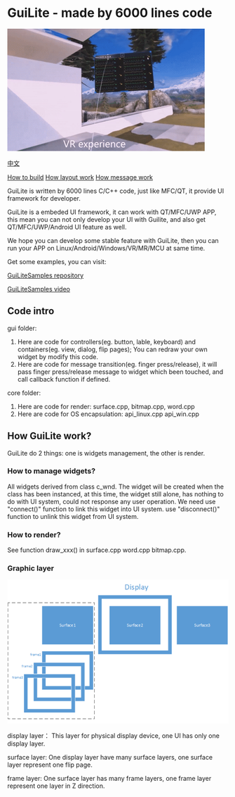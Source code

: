 # GuiLite - made by 6000 lines code
![Demo](doc/demo.gif)

[中文](doc/README-cn.md)

[How to build](doc/HowToBuild.md)  [How layout work](doc/HowLayoutWork.md)  [How message work](doc/HowMessageWork.md)

GuiLite is written by 6000 lines C/C++ code, just like MFC/QT, it provide UI framework for developer.

GuiLite is a embeded UI framework, it can work with QT/MFC/UWP APP, this mean you can not only develop your UI with Guilite, and also get QT/MFC/UWP/Android UI feature as well.

We hope you can develop some stable feature with GuiLite, then you can run your APP on Linux/Android/Windows/VR/MR/MCU at same time.

Get some examples, you can visit:

[GuiLiteSamples repository](https://github.com/idea4good/GuiLiteSamples)

[GuiLiteSamples video](https://www.youtube.com/watch?v=grqXEz3bdC0)

## Code intro
gui folder:
1. Here are code for controllers(eg. button, lable, keyboard) and containers(eg. view, dialog, flip pages); You can redraw your own widget by modify this code.
2. Here are code for message transition(eg. finger press/release), it will pass finger press/release message to widget which been touched, and call callback function if defined.

core folder:
1. Here are code for render: surface.cpp, bitmap.cpp, word.cpp
2. Here are code for OS encapsulation: api_linux.cpp api_win.cpp

## How GuiLite work?
GuiLite do 2 things: one is widgets management, the other is render.

### How to manage widgets?
All widgets derived from class c_wnd. The widget will be created when the class has been instanced, at this time, the widget still alone, has nothing to do with UI system, could not response any user operation. We need use "connect()" function to link this widget into UI system. use "disconnect()" function to unlink this widget from UI system.

### How to render?
See function draw_xxx() in surface.cpp word.cpp bitmap.cpp.

### Graphic layer
![Graphic layer](doc/GraphicLayer.png)

display layer：
This layer for physical display device, one UI has only one display layer.

surface layer:
One display layer have many surface layers, one surface layer represent one flip page.

frame layer:
One surface layer has many frame layers, one frame layer represent one layer in Z direction.
